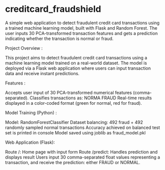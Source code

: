 # creditcard_fraudshield

A simple web application to detect fraudulent credit card transactions using a trained machine learning model, built with Flask and Random Forest. The user inputs 30 PCA-transformed transaction features and gets a prediction indicating whether the transaction is normal or fraud.

Project Overview :

This project aims to detect fraudulent credit card transactions using a machine learning model trained on a real-world dataset. The model is deployed via a Flask web application where users can input transaction data and receive instant predictions.

Features :

Accepts user input of 30 PCA-transformed numerical features (comma-separated).
Classifies transactions as:
NORMA
FRAUD
Real-time results displayed in a color-coded format (green for normal, red for fraud).

Model Training (Python) :

Model: RandomForestClassifier
Dataset balancing: 492 fraud + 492 randomly sampled normal transactions
Accuracy achieved on balanced test set is printed in console
Model saved using joblib as fraud_model.pkl

Web Application (Flask):

Route /: Home page with input form
Route /predict: Handles prediction and displays result
Users input 30 comma-separated float values representing a transaction, and receive the prediction: either FRAUD or NORMAL.





